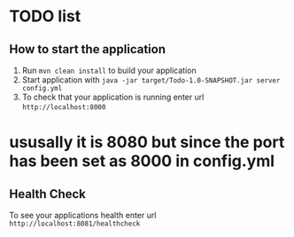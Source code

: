# TODO list

How to start the application
---

1. Run `mvn clean install` to build your application
1. Start application with `java -jar target/Todo-1.0-SNAPSHOT.jar server config.yml`
1. To check that your application is running enter url `http://localhost:8000`
# ususally it is 8080 but since the port has been set as 8000 in config.yml  
   

Health Check
---

To see your applications health enter url `http://localhost:8081/healthcheck`
